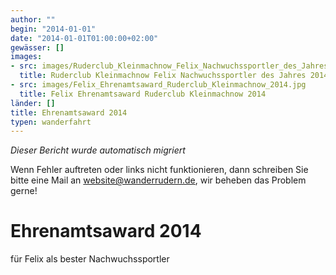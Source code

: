 ```yaml
---
author: ""
begin: "2014-01-01"
date: "2014-01-01T01:00:00+02:00"
gewässer: []
images:
- src: images/Ruderclub_Kleinmachnow_Felix_Nachwuchssportler_des_Jahres_2014.jpg
  title: Ruderclub Kleinmachnow Felix Nachwuchssportler des Jahres 2014
- src: images/Felix_Ehrenamtsaward_Ruderclub_Kleinmachnow_2014.jpg
  title: Felix Ehrenamtsaward Ruderclub Kleinmachnow 2014
länder: []
title: Ehrenamtsaward 2014
typen: wanderfahrt
---
```



*Dieser Bericht wurde automatisch migriert*

Wenn Fehler auftreten oder links nicht funktionieren, dann schreiben Sie bitte eine Mail an website@wanderrudern.de, wir beheben das Problem gerne!



# Ehrenamtsaward 2014


für Felix als bester Nachwuchssportler
